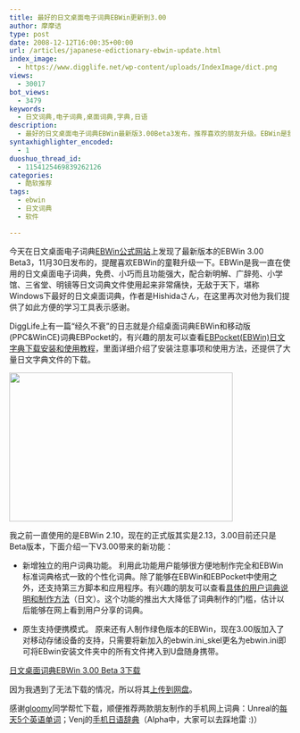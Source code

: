 ```yaml
---
title: 最好的日文桌面电子词典EBWin更新到3.00
author: 摩摩诘
type: post
date: 2008-12-12T16:00:35+00:00
url: /articles/japanese-edictionary-ebwin-update.html
index_image:
  - https://www.digglife.net/wp-content/uploads/IndexImage/dict.png
views:
  - 30017
bot_views:
  - 3479
keywords:
  - 日文词典,电子词典,桌面词典,字典,日语
description:
  - 最好的日文桌面电子词典EBWin最新版3.00Beta3发布，推荐喜欢的朋友升级。EBWin是我一直在使用的日文桌面电子词典，免费、小巧而且功能强大，配合新明解、广辞苑、小学馆、三省堂、明镜等日文词典文件使用起来非常痛快,堪称Windows下最好的日文桌面词典。
syntaxhighlighter_encoded:
  - 1
duoshuo_thread_id:
  - 1154125469839262126
categories:
  - 酷软推荐
tags:
  - ebwin
  - 日文词典
  - 软件

---
```

今天在日文桌面电子词典[EBWin公式网站][1]上发现了最新版本的EBWin 3.00 Beta3，11月30日发布的，提醒喜欢EBWin的童鞋升级一下。EBWin是我一直在使用的日文桌面电子词典，免费、小巧而且功能强大，配合新明解、广辞苑、小学馆、三省堂、明镜等日文词典文件使用起来非常痛快，无敌于天下，堪称Windows下最好的日文桌面词典，作者是Hishidaさん，在这里再次对他为我们提供了如此方便的学习工具表示感谢。

<!--more-->

DiggLife上有一篇“经久不衰”的日志就是介绍桌面词典EBWin和移动版(PPC&WinCE)词典EBPocket的，有兴趣的朋友可以查看<a title="PPC:EBPocket(EBWin)日文字典下载安装和使用教程" href="https://www.digglife.net/articles/ebpocket-ebwin.html" target="_blank">EBPocket(EBWin)日文字典下载安装和使用教程</a>，里面详细介绍了安装注意事项和使用方法，还提供了大量日文字典文件的下载。

<img class="alignnone" title="日文桌面词典EBWin" src="https://www.digglife.net/wp-content/uploads/archive/ebwin.png" alt="" width="400" height="267" />

我之前一直使用的是EBWin 2.10，现在的正式版其实是2.13，3.00目前还只是Beta版本，下面介绍一下V3.00带来的新功能：

  * 新增独立的用户词典功能。
利用此功能用户能够很方便地制作完全和EBWin标准词典格式一致的个性化词典。除了能够在EBWin和EBPocket中使用之外，还支持第三方脚本和应用程序。有兴趣的朋友可以查看[具体的用户词典说明和制作方法][2]（日文）。这个功能的推出大大降低了词典制作的门槛，估计以后能够在网上看到用户分享的词典。

  * 原生支持便携模式。
原来还有人制作绿色版本的EBWin，现在3.00版加入了对移动存储设备的支持，只需要将新加入的ebwin.ini_skel更名为ebwin.ini即可将EBwin安装文件夹中的所有文件拷入到U盘随身携带。</ul> 

[日文桌面词典EBWin 3.00 Beta 3下载][3]

因为我遇到了无法下载的情况，所以将其<a title="EBWin3.00Beta3下载" href="http://www.fileden.com/files/2008/11/6/2176503/ebwin300b3u.zip" target="_blank">上传到网盘</a>。

感谢<a title="gloomy的凹凸碎片" href="http://gloomying.cn/" target="_blank">gloomy</a>同学帮忙下载，顺便推荐两款朋友制作的手机网上词典：Unreal的<a title="每天5个英文单词" href="http://e.ngli.sh.cn/m/" target="_blank">每天5个英语单词</a>；Venj的<a title="手机日语辞典" href="http://idevel.cn/m/" target="_blank">手机日语辞典</a>（Alpha中，大家可以去踩地雷 :)）

 [1]: http://www31.ocn.ne.jp/~h_ishida/EBPocket.html "EBWin公式网站"
 [2]: http://www31.ocn.ne.jp/~h_ishida/EBPocket/0_0_3_21.html "用户词典指南"
 [3]: http://hishida.s271.xrea.com/download/ebpocket/ebwin300b3u.exe "EBWin3.00 Beta3下载"
